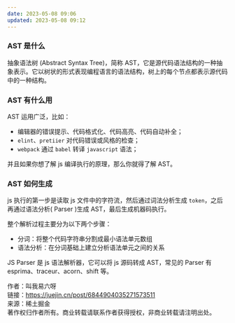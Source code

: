 ```yaml
---
date: 2023-05-08 09:06
updated: 2023-05-08 09:12
---
```

### AST 是什么

抽象语法树 (Abstract Syntax Tree)，简称 AST，它是源代码语法结构的一种抽象表示。它以树状的形式表现编程语言的语法结构，树上的每个节点都表示源代码中的一种结构。

### AST 有什么用

AST 运用广泛，比如：

-   编辑器的错误提示、代码格式化、代码高亮、代码自动补全；
-   `elint`、`pretiier` 对代码错误或风格的检查；
-   `webpack` 通过 `babel` 转译 `javascript` 语法；

并且如果你想了解 js 编译执行的原理，那么你就得了解 AST。

### AST 如何生成

js 执行的第一步是读取 js 文件中的字符流，然后通过词法分析生成 `token`，之后再通过语法分析( Parser )生成 AST，最后生成机器码执行。

整个解析过程主要分为以下两个步骤：

-   分词：将整个代码字符串分割成最小语法单元数组
-   语法分析：在分词基础上建立分析语法单元之间的关系

JS Parser 是 js 语法解析器，它可以将 js 源码转成 AST，常见的 Parser 有 esprima、traceur、acorn、shift 等。

  

作者：叫我易六呀  
链接：https://juejin.cn/post/6844904035271573511  
来源：稀土掘金  
著作权归作者所有。商业转载请联系作者获得授权，非商业转载请注明出处。